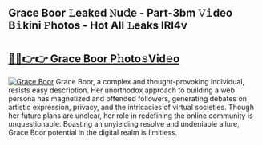 ## Grace Boor 𝙻eaked 𝙽u𝚍e - Part-3bm 𝚅𝚒deo B𝚒kini 𝙿hotos - Hot All 𝙻eaks IRl4v

# <h2><a href="http://ld2b5q.urlbe.top/?page=Grace+Boor">🔗🔗👉👉 Grace Boor P𝚑oto𝚜Vid𝚎o</a></h2>

[![Grace Boor](https://i.imgur.com/eBuTRDB.gif)](http://ld2b5q.urlbe.top/?page=Grace+Boor)
Grace Boor, a complex and thought-provoking individual, resists easy description. Her unorthodox approach to building a web persona has magnetized and offended followers, generating debates on artistic expression, privacy, and the intricacies of virtual societies. Though her future plans are unclear, her role in redefining the online community is unquestionable. Boasting an unyielding resolve and undeniable allure, Grace Boor potential in the digital realm is limitless.
